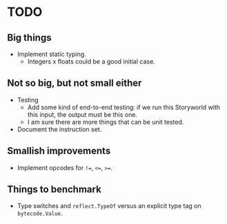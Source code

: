 # TODO

## Big things

* Implement static typing.
    * Integers x floats could be a good initial case.

## Not so big, but not small either

* Testing
    * Add some kind of end-to-end testing: if we run this Storyworld with this
      input, the output must be this one.
    * I am sure there are more things that can be unit tested.
* Document the instruction set.

## Smallish improvements

* Implement opcodes for `!=`, `<=`, `>=`.

## Things to benchmark

* Type switches and `reflect.TypeOf` versus an explicit type tag on
  `bytecode.Value`.
